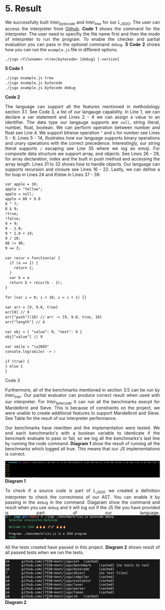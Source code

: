 <div style="text-align: justify">

# 5. Result
We successfully built $Inter_{bytecode}$ and $Inter_{tree}$ for our $L_{JSGO}$. The user can access the interpreter from [Github](https://github.com/jf550-kent/jsgo/releases). **Code 1** shows the command for the interpreter. The user need to specifiy the file name first and then the mode of interpreter to run the program. To enable the checker and partial evaluation you can pass in the optional command `debug`. 
**5 Code 2** shows how you can run the `example.js` file in different options.

```
./jsgo <filename> <tree|bytecode> [debug] [-version]
```
**5 Code 1**
```
./jsgo example.js tree 
./jsgo example.js bytecode
./jsgo example.js bytecode debug
```
**Code 2**

The language can support all the features mentioned in methodology section 3.1. See Code 3, a list of our langauge capability. In Line 1, we can declare a var statement and Lines 2 - 4 we can assign a value to an identifier. The data type our langauge supports are `null`, string literal, number, float, boolean. We can perform operation between number and float see Line 4. We support bitwise operation `^` and `&` for number see Lines 5 - 6. Lines 5 - 14, illustrates how our language supports binary operations and unary operations with the correct precedence. Interestingly, our string literal supports `/` escaping see Line 35 where we log an emoji. For composite data structure we support array, and objects. See Lines 26 - 29, for array declaration, index and the built in push method and accessing the array length. Lines 31 to 32 shows how to handle objects. Our language can supports recursion and closure see Lines 16 - 22. Lastly, we can define a for loop in Lines 24 and if/else in Lines 37 - 39.

```
var apple = 10;
apple = "Yellow";
apple = null;
apple = 80 + 9.0
8 ^ 7; 
8 & 9; 
!true; 
!false;
9 + 9;
9 - 1.0;
9 * 1.0 + 19;
9 / 10;
90 != 90;
9 == 3;

var recur = function(a) {
  if (a == 1) {
    return 1;
  }
  var b = a
  return b + recur(b - 1);
}

for (var i = 0; i < 10; i = i + 1) {}

var arr = [9, 9.0, true]
arr[0] // 9
arr["push"](10) // arr -> [9, 9.0, true, 10]
arr["length"] // 4

var obj = { "value": 9, "next": 9 }
obj["value"] // 9

var smile = "\u2603" 
console.log(smile) -> ☃

if (true) {
} else {
}
```
Code 3

Furthermore, all of the benchmarks mentioned in section 3.5 can be run by $Inter_{tree}$. Our partial evaluator can produce correct result when used with our interpreter. For $Inter_{bytecode}$ it can run all the benchmarks execpt for Mandelbrot and Sieve. This is because of constraints on the project, we were unable to create additional features to support Mandelbrot and Sieve. See Table for the result of our interpreter performance. 

Our benchmarks have rewritten and the implementation were tested. We end each benchmarks's with a boolean variable to identicate if the bencmark evaluate to pass or fail, so we log all the benchmarks's last line by running the node command. **Diagram 1** show the result of running all the benchmarks which logged all true. This means that our JS implementations is correct. 

![alt text](image-6.png)
**Diagram 1**

To check if a source code is part of $L_{JSGO}$ we created a definition interpreter to check the correctness of our AST. You can enable it by passing in the `debug` in the command. Diagaram show the command and result when you use `debug` and it will log out if the JS file you have provided is part of our language.
![alt text](image-7.png)

All the tests created have passed in this project. **Diagram 2** shows result of all passed tests when we run the tests.

![Example of running test](image-4.png)
**Diagram 2**

</div>